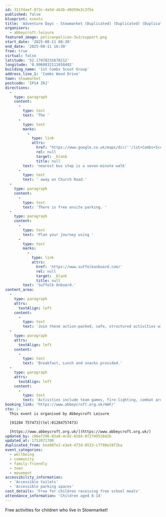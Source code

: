 ```yaml
---
id: 311fdaef-873c-4a5d-ab3b-d0d59e3c3f5e
published: false
blueprint: events
title: 'Adventure Days - Stowmarket (Duplicated) (Duplicated) (Duplicated)'
organisers:
  - abbeycroft-leisure
featured_image: pelicanpelican-3x2/support.png
start_date: '2025-08-11 08:30'
end_date: '2025-08-11 16:30'
free: true
virtual: false
latitude: '52.17478231678212'
longitude: '0.9960832111658402'
building_name: '1st Combs Scout Group'
address_line_1: 'Combs Wood Drive'
town: Stowmarket
postcode: 'IP14 2RJ'
directions:
  -
    type: paragraph
    content:
      -
        type: text
        text: 'The '
      -
        type: text
        marks:
          -
            type: link
            attrs:
              href: "https://www.google.co.uk/maps/dir/''/1st+Combs+Scout+Group,+Combs+Wood+Dr,+Stowmarket+IP14+2RJ/@52.1745814,0.9914125,18.25z/data=!4m14!4m13!1m5!1m1!1s0x47d9a546466ddd5b:0x45344f306a22f94a!2m2!1d0.990902!2d52.17485!1m5!1m1!1s0x47d9a54782dc53ab:0x6dc43b53a3b57102!2m2!1d0.996066!2d52.1746276!3e2?entry=ttu&g_ep=EgoyMDI1MDcwNi4wIKXMDSoASAFQAw%3D%3D"
              rel: null
              target: _blank
              title: null
        text: 'nearest bus stop is a seven-minute walk'
      -
        type: text
        text: ' away on Church Road.'
  -
    type: paragraph
    content:
      -
        type: text
        text: 'There is free onsite parking. '
  -
    type: paragraph
    content:
      -
        type: text
        text: 'Plan your journey using '
      -
        type: text
        marks:
          -
            type: link
            attrs:
              href: 'https://www.suffolkonboard.com/'
              rel: null
              target: _blank
              title: null
        text: 'Suffolk Onboard.'
content_area:
  -
    type: paragraph
    attrs:
      textAlign: left
    content:
      -
        type: text
        text: 'Join these action-packed, safe, structured activities with fresh air in abundance, all under the careful eye of experienced outdoor instructors. '
  -
    type: paragraph
    attrs:
      textAlign: left
    content:
      -
        type: text
        text: 'Breakfast, Lunch and snacks provided.'
  -
    type: paragraph
    attrs:
      textAlign: left
    content:
      -
        type: text
        text: 'Activities include team games, fire-lighting, combat archery, archery, catapult building, swimming, geocaching and more. '
booking_link: 'https://www.abbeycroft.org.uk/HAF/'
cta: |-
  This event is organised by Abbeycroft Leisure

  [01284 757473](tel:01284757473)

  [https://www.abbeycroft.org.uk/](https://www.abbeycroft.org.uk/)
updated_by: c86ef296-82a8-4c92-8104-8f274952842b
updated_at: 1752071700
duplicated_from: bea987e1-e3e4-473d-8533-c7798e19f2ba
event_categories:
  - wellbeing
  - community
  - family-friendly
  - teen
  - movement
accessibility_information:
  - 'Accessible toilets'
  - 'Accessible parking spaces'
cost_details: 'Free for children receiving free school meals'
attendance_information: 'Children aged 8-14'
---
```

Free activities for children who live in Stowmarket!